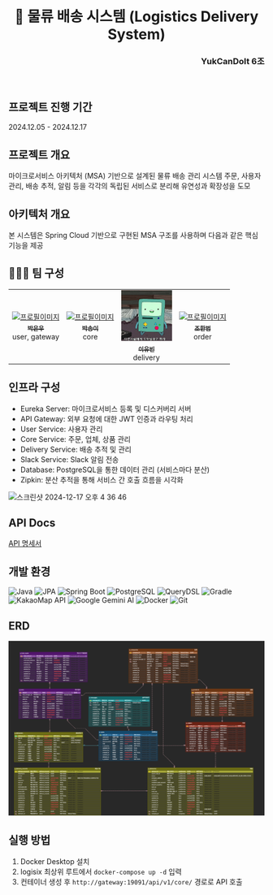 <div align="center"> 
  <h1>🚚 물류 배송 시스템 (Logistics Delivery System)</h1>
</div>

<div align="right">  <h3>YukCanDoIt 6조</h3> </div>
<br>

## 프로젝트 진행 기간
2024.12.05 - 2024.12.17

## 프로젝트 개요
마이크로서비스 아키텍처 (MSA) 기반으로 설계된 물류 배송 관리 시스템
주문, 사용자 관리, 배송 추적, 알림 등을 각각의 독립된 서비스로 분리해 유연성과 확장성을 도모

## 아키텍처 개요
본 시스템은 Spring Cloud 기반으로 구현된 MSA 구조를 사용하며 다음과 같은 핵심 기능을 제공

## 🧑🏻‍💻 팀 구성

<table>
<tbody>
<tr>
<td style="text-align: center;">
<a href="https://github.com/ewoo14">
<img src="" width="100px;" alt="프로필이미지"/>
<br />
<sub><b>박은우</b></sub>
<br />
</a>
<span>user, gateway</span>
</td>
<td style="text-align: center;">
<a href="https://github.com/sooooooongyi">
<img src="" width="100px;" alt="프로필이미지"/>
<br />
<sub><b>박송이</b></sub>
<br />
</a>
<span>core</span>
</td>
<td style="text-align: center;">
<a href="https://github.com/le-monaaa">
<img src="docs/yubin.jpeg" width="100px;" alt="프로필이미지"/>
<br />
<sub><b>이유빈</b></sub>
</a>
<br />
<span>delivery</span>
</td>
<td style="text-align: center;">
<a href="https://github.com/HanBeom98">
<img src="" width="100px;" alt="프로필이미지"/>
<br />
<sub><b>조한범</b></sub>
<br />
</a>
<span>order</span>
</td>
</tr>
</tbody>
</table>

## 인프라 구성
- Eureka Server: 마이크로서비스 등록 및 디스커버리 서버
- API Gateway: 외부 요청에 대한 JWT 인증과 라우팅 처리
- User Service: 사용자 관리
- Core Service: 주문, 업체, 상품 관리
- Delivery Service: 배송 추적 및 관리
- Slack Service: Slack 알림 전송
- Database: PostgreSQL을 통한 데이터 관리 (서비스마다 분산)
- Zipkin: 분산 추적을 통해 서비스 간 호출 흐름을 시각화

![스크린샷 2024-12-17 오후 4 36 46](https://github.com/user-attachments/assets/7a95115b-ab2e-4ad9-a800-32ef3693a0ec)

## API Docs
[API 명세서](https://www.notion.so/teamsparta/c64204c1b9804be39687492c54d661b6?v=1532dc3ef5148189975c000c175cb7b0&p=1b76e1b74b0149a4a52ef816bf0fa4db&pm=s)

## 개발 환경

![Java](https://img.shields.io/badge/Java-007396?style=for-the-badge&logo=java&logoColor=white) ![JPA](https://img.shields.io/badge/JPA-6DB33F?style=for-the-badge&logo=hibernate&logoColor=white) ![Spring Boot](https://img.shields.io/badge/Spring%20Boot-6DB33F?style=for-the-badge&logo=springboot&logoColor=white)
![PostgreSQL](https://img.shields.io/badge/PostgreSQL-336791?style=for-the-badge&logo=postgresql&logoColor=white) ![QueryDSL](https://img.shields.io/badge/QueryDSL-005571?style=for-the-badge&logo=hibernate&logoColor=white)  ![Gradle](https://img.shields.io/badge/Gradle-02303A?style=for-the-badge&logo=gradle&logoColor=white)
![KakaoMap API](https://img.shields.io/badge/KakaoMap%20API-FFCD00?style=for-the-badge&logo=kakao&logoColor=black)  ![Google Gemini AI](https://img.shields.io/badge/Google%20Gemini%20AI-4285F4?style=for-the-badge&logo=google&logoColor=white)
![Docker](https://img.shields.io/badge/Docker-2496ED?style=for-the-badge&logo=docker&logoColor=white) ![Git](https://img.shields.io/badge/Git-F05032?style=for-the-badge&logo=git&logoColor=white)

## ERD

<img src="docs/erd-image.png" alt="ERD"/>

## 실행 방법
1. Docker Desktop 설치
2. logisix 최상위 루트에서 `docker-compose up -d` 입력
3. 컨테이너 생성 후 `http://gateway:19091/api/v1/core/` 경로로 API 호출

